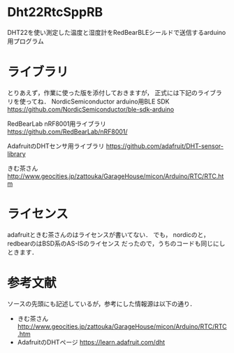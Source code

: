 # Dht22RtcSppRB
DHT22を使い測定した温度と湿度計をRedBearBLEシールドで送信するarduino用プログラム


# ライブラリ
とりあえず，作業に使った版を添付しておきますが，
正式には下記のライブラリを使ってね．
NordicSemiconductor arduino用BLE SDK
https://github.com/NordicSemiconductor/ble-sdk-arduino

RedBearLab nRF8001用ライブラリ
https://github.com/RedBearLab/nRF8001/

AdafruitのDHTセンサ用ライブラリ
https://github.com/adafruit/DHT-sensor-library

きむ茶さん
http://www.geocities.jp/zattouka/GarageHouse/micon/Arduino/RTC/RTC.htm

[skRTClib]: <https://github.com/houtbrion/skRTClib> "きむ茶さんのRTCライブラリを改造したバージョン"

# ライセンス
adafruitときむ茶さんのはライセンスが書いてない．
でも，
nordicのと，redbearのはBSD系のAS-ISのライセンス
だったので，うちのコードも同じにしときます．

# 参考文献
ソースの先頭にも記述しているが，参考にした情報源は以下の通り．
* きむ茶さん <http://www.geocities.jp/zattouka/GarageHouse/micon/Arduino/RTC/RTC.htm>
* AdafruitのDHTページ <https://learn.adafruit.com/dht>

<!--以下はリンクの定義-->
<!--参考文献-->
[kimcha]: <http://www.geocities.jp/zattouka/GarageHouse/micon/Arduino/RTC/RTC.htm> "きむ茶さん"
[dht]: <https://learn.adafruit.com/dht> "AdafruitのDHTページ"

<!--開発環境と各種ライブラリ-->
[ide]: <http://www.arduino.cc/en/Main/Software> "Arduino開発環境"
[dht]: <https://github.com/adafruit/DHT-sensor-library> "DHTセンサのライブラリ"
[skRTClibOrig]: <http://www.geocities.jp/zattouka/GarageHouse/micon/Arduino/RTC/skRTClib.lzh> "きむ茶さんのRTCライブラリ"
[skRTClib]: <https://github.com/houtbrion/skRTClib> "きむ茶さんのRTCライブラリを改造したバージョン"

<!--ハード関連-->
[Uno]: <http://www.arduino.cc/en/Main/ArduinoBoardUno> "Arduino Uno"
[Mega2560]: <http://www.arduino.cc/en/Main/ArduinoBoardMega2560> "Arduino Mega 2560"
[M0pro]: <http://www.arduino.org/products/arduino-m0-pro> "Arduino M0 pro"
[DHT22]: <http://akizukidenshi.com/catalog/g/gM-07002/> "DHT22(秋月電子通商)"
[case]: <https://www.sengoku.co.jp/mod/sgk\_cart/detail.php?code=EEHD-4CLA> "Arduino用ケース(千石電商)"
[rtc]: <http://akizukidenshi.com/catalog/g/gI-00233/> "3564NB(秋月電子通商)"

<!--イメージファイル-->
[system]: Doc/fig/system.jpg "本体写真"
[breadboard]: Doc/fig/breadboard.jpg "ブレッドボード利用時の配線イメージ"
[circuit]: Doc/fig/circuit.jpg "回路図"



